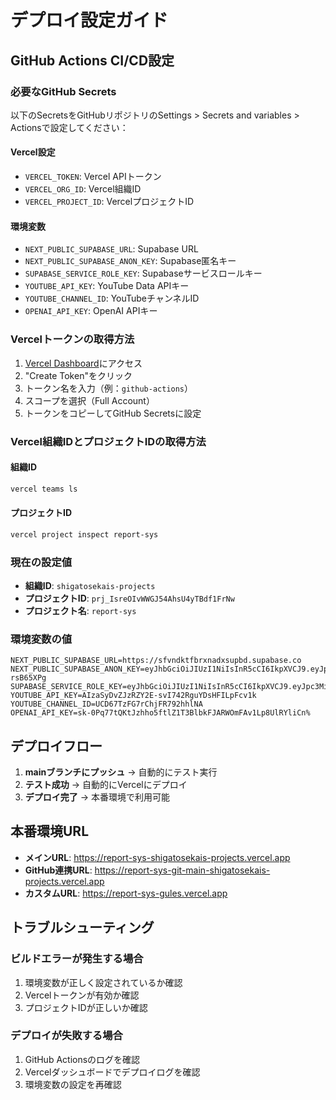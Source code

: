 # デプロイ設定ガイド

## GitHub Actions CI/CD設定

### 必要なGitHub Secrets

以下のSecretsをGitHubリポジトリのSettings > Secrets and variables > Actionsで設定してください：

#### Vercel設定
- `VERCEL_TOKEN`: Vercel APIトークン
- `VERCEL_ORG_ID`: Vercel組織ID
- `VERCEL_PROJECT_ID`: VercelプロジェクトID

#### 環境変数
- `NEXT_PUBLIC_SUPABASE_URL`: Supabase URL
- `NEXT_PUBLIC_SUPABASE_ANON_KEY`: Supabase匿名キー
- `SUPABASE_SERVICE_ROLE_KEY`: Supabaseサービスロールキー
- `YOUTUBE_API_KEY`: YouTube Data APIキー
- `YOUTUBE_CHANNEL_ID`: YouTubeチャンネルID
- `OPENAI_API_KEY`: OpenAI APIキー

### Vercelトークンの取得方法

1. [Vercel Dashboard](https://vercel.com/account/tokens)にアクセス
2. "Create Token"をクリック
3. トークン名を入力（例：`github-actions`）
4. スコープを選択（Full Account）
5. トークンをコピーしてGitHub Secretsに設定

### Vercel組織IDとプロジェクトIDの取得方法

#### 組織ID
```bash
vercel teams ls
```

#### プロジェクトID
```bash
vercel project inspect report-sys
```

### 現在の設定値

- **組織ID**: `shigatosekais-projects`
- **プロジェクトID**: `prj_IsreOIvWWGJ54AhsU4yTBdf1FrNw`
- **プロジェクト名**: `report-sys`

### 環境変数の値

```
NEXT_PUBLIC_SUPABASE_URL=https://sfvndktfbrxnadxsupbd.supabase.co
NEXT_PUBLIC_SUPABASE_ANON_KEY=eyJhbGciOiJIUzI1NiIsInR5cCI6IkpXVCJ9.eyJpc3MiOiJzdXBhYmFzZSIsInJlZiI6InNmdm5ka3RmYnJ4bmFkeHN1cGJkIiwicm9sZSI6ImFub24iLCJpYXQiOjE3NTAwNTgwMjMsImV4cCI6MjA2NTYzNDAyM30.8AQ8s6J6yZa9ooDvsILuf4__LGl8dwkgnd-rsB65XPg
SUPABASE_SERVICE_ROLE_KEY=eyJhbGciOiJIUzI1NiIsInR5cCI6IkpXVCJ9.eyJpc3MiOiJzdXBhYmFzZSIsInJlZiI6InNmdm5ka3RmYnJ4bmFkeHN1cGJkIiwicm9sZSI6InNlcnZpY2Vfcm9sZSIsImlhdCI6MTc1MDA1ODAyMywiZXhwIjoyMDY1NjM0MDIzfQ.DayaoI8R0IPTJQ0yxYWACjdxTU9toRJvbgom8Nj5GLA
YOUTUBE_API_KEY=AIzaSyDvZJzRZY2E-svI742RguYDsHFILpFcv1k
YOUTUBE_CHANNEL_ID=UCD67TzFG7rChjFR792hhlNA
OPENAI_API_KEY=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%
```

## デプロイフロー

1. **mainブランチにプッシュ** → 自動的にテスト実行
2. **テスト成功** → 自動的にVercelにデプロイ
3. **デプロイ完了** → 本番環境で利用可能

## 本番環境URL

- **メインURL**: https://report-sys-shigatosekais-projects.vercel.app
- **GitHub連携URL**: https://report-sys-git-main-shigatosekais-projects.vercel.app
- **カスタムURL**: https://report-sys-gules.vercel.app

## トラブルシューティング

### ビルドエラーが発生する場合
1. 環境変数が正しく設定されているか確認
2. Vercelトークンが有効か確認
3. プロジェクトIDが正しいか確認

### デプロイが失敗する場合
1. GitHub Actionsのログを確認
2. Vercelダッシュボードでデプロイログを確認
3. 環境変数の設定を再確認